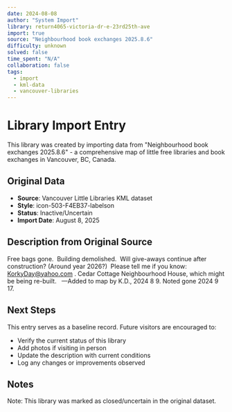 ```yaml
---
date: 2024-08-08
author: "System Import"
library: return4065-victoria-dr-e-23rd25th-ave
import: true
source: "Neighbourhood book exchanges 2025.8.6"
difficulty: unknown
solved: false
time_spent: "N/A"
collaboration: false
tags:
  - import
  - kml-data
  - vancouver-libraries
---
```


# Library Import Entry

This library was created by importing data from "Neighbourhood book exchanges 2025.8.6" - a comprehensive map of little free libraries and book exchanges in Vancouver, BC, Canada.

## Original Data

- **Source**: Vancouver Little Libraries KML dataset
- **Style**: icon-503-F4EB37-labelson
- **Status**: Inactive/Uncertain
- **Import Date**: August 8, 2025

## Description from Original Source

Free bags gone.  Building demolished.  
Will give-aways continue after construction?
(Around year 2026?)  Please tell me if you know: KorkyDay@yahoo.com .
Cedar Cottage Neighbourhood House, which might be being re-built.  
—Added to map by K.D., 2024 8 9.
Noted gone 2024 9 17.



## Next Steps

This entry serves as a baseline record. Future visitors are encouraged to:
- Verify the current status of this library
- Add photos if visiting in person
- Update the description with current conditions
- Log any changes or improvements observed

## Notes

Note: This library was marked as closed/uncertain in the original dataset.
